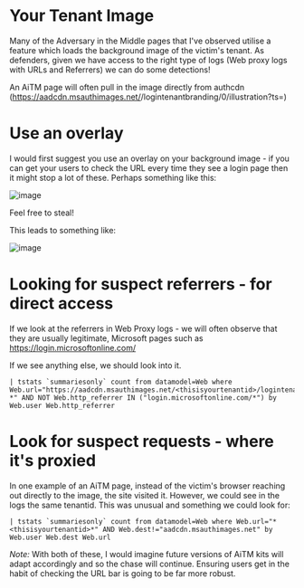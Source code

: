 # Your Tenant Image

Many of the Adversary in the Middle pages that I've observed utilise a feature which loads the background image of the victim's tenant. As defenders, given we have access to the right type of logs (Web proxy logs with URLs and Referrers) we can do some detections!

An AiTM page will often pull in the image directly from authcdn (https://aadcdn.msauthimages.net/<thisisyourtenantid>/logintenantbranding/0/illustration?ts=<timestamp value>)


# Use an overlay

I would first suggest you use an overlay on your background image - if you can get your users to check the URL every time they see a login page then it might stop a lot of these. Perhaps something like this:

![image](https://github.com/martinconnarty/CodeSnippets/assets/6506886/419c36fb-f913-4c5a-8722-3564fd0a8d9b)

Feel free to steal!

This leads to something like:

![image](https://github.com/martinconnarty/CodeSnippets/assets/6506886/ce007057-5136-4204-8bb7-a507f22b67a8)


# Looking for suspect referrers - for direct access

If we look at the referrers in Web Proxy logs - we will often observe that they are usually legitimate, Microsoft pages such as https://login.microsoftonline.com/

If we see anything else, we should look into it.

```
| tstats `summariesonly` count from datamodel=Web where Web.url="https://aadcdn.msauthimages.net/<thisisyourtenantid>/logintenantbranding/0/illustration?*" AND NOT Web.http_referrer IN ("login.microsoftonline.com/*") by Web.user Web.http_referrer
```

# Look for suspect requests - where it's proxied

In one example of an AiTM page, instead of the victim's browser reaching out directly to the image, the site visited it. However, we could see in the logs the same tenantid. This was unusual and something we could look for:

```
| tstats `summariesonly` count from datamodel=Web where Web.url="*<thisisyourtenantid>*" AND Web.dest!="aadcdn.msauthimages.net" by Web.user Web.dest Web.url
```


_Note:_ With both of these, I would imagine future versions of AiTM kits will adapt accordingly and so the chase will continue. Ensuring users get in the habit of checking the URL bar is going to be far more robust.
